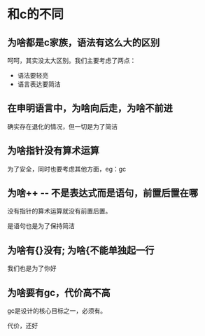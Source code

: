 # 和c的不同

## 为啥都是c家族，语法有这么大的区别

呵呵，其实没太大区别。我们主要考虑了两点：

- 语法要轻亮
- 语言表达要简洁

## 在申明语言中，为啥向后走，为啥不前进

确实存在退化的情况，但一切是为了简洁

## 为啥指针没有算术运算

为了安全，同时也要考虑其他方面，eg：gc

## 为啥++ -- 不是表达式而是语句，前置后置在哪

没有指针的算术运算就没有前置后置。

是语句也是为了保持简洁

## 为啥有{}没有;  为啥{不能单独起一行

我们也是为了你好

## 为啥要有gc，代价高不高

gc是设计的核心目标之一，必须有。

代价，还好
